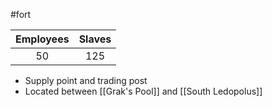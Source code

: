 #fort 

| Employees | Slaves |
| :-: | :-: |
| 50 | 125 |

- Supply point and trading post
- Located between [[Grak's Pool]] and [[South Ledopolus]]